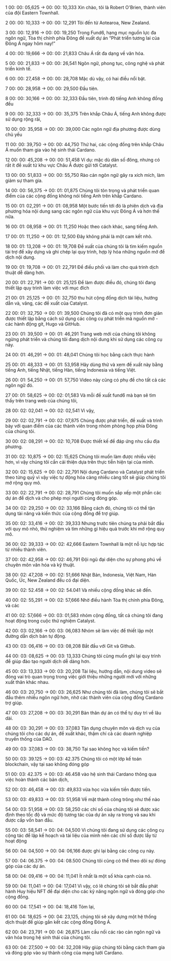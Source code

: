 1 00: 00: 05,625 -&gt; 00: 00: 10,333 Xin chào,  tôi là Robert O'Brien, thành viên của đội Eastern Townhall.

2 00: 00: 10,333 -&gt; 00: 00: 12,291 Tôi đến từ Aotearoa, New Zealand.

3 00: 00: 12,916 -&gt; 00: 00: 19,250 Trong Fund6, hạng mục nguồn lực đa ngôn ngữ, Tòa thị chính phía Đông đề xuất dự án “Phát triển tương lai của Đông Á ngay hôm nay!”

4 00: 00: 19,666 -&gt; 00: 00: 21,833 Châu Á rất đa dạng về văn hóa.

5 00: 00: 21,833 -&gt; 00: 00: 26,541 Ngôn ngữ, phong tục, công nghệ và phát triển kinh tế.

6 00: 00: 27,458 -&gt; 00: 00: 28,708 Mặc dù vậy, có hai điều nổi bật.

7 00: 00: 28,958 -&gt; 00: 00: 29,500 Đầu tiên.

8 00: 00: 30,166 -&gt; 00: 00: 32,333 Đầu tiên, trình độ tiếng Anh không đồng đều

9 00: 00: 32,333 -&gt; 00: 00: 35,375 Trên khắp Châu Á, tiếng Anh không được sử dụng rộng rãi,

10 00: 00: 35,958 -&gt; 00: 00: 39,000 Các ngôn ngữ địa phương được dùng chủ yếu

11 00: 00: 39,750 -&gt; 00: 00: 44,750 Thứ hai, các cộng đồng trên khắp Châu Á muốn tham gia vào hệ sinh thái Cardano.

12 00: 00: 45,208 -&gt; 00: 00: 51,458 Ví dụ: mặc dù dân số đông, nhưng có rất ít đề xuất từ khu vực Châu Á được gửi tới Catalyst.

13 00: 00: 51,833 -&gt; 00: 00: 55,750 Rào cản ngôn ngữ gây ra xích mích, làm giảm sự tham gia.

14 00: 00: 56,375 -&gt; 00: 01: 01,875 Chúng tôi tôn trọng và phát triển quan điểm của các cộng đồng không nói tiếng Anh trên khắp Cardano.

15 00: 01: 02,291 -&gt; 00: 01: 08,958 Một bước tiến tới đó là phiên dịch và địa phương hóa nội dung sang các ngôn ngữ của khu vực Đông Á và hơn thế nữa.

16 00: 01: 08,958 -&gt; 00: 01: 11,250 Hoặc theo cách khác, sang tiếng Anh.

17 00: 01: 11,250 -&gt; 00: 01: 12,500 Đây không phải là một cam kết nhỏ.

18 00: 01: 13,208 -&gt; 00: 01: 19,708 Đề xuất của chúng tôi là tìm kiếm nguồn tài trợ để xây dựng và ghi chép lại quy trình, hợp lý hóa những nguồn mở để dịch nội dung.

19 00: 01: 19,708 -&gt; 00: 01: 22,791 Để điều phối và làm cho quá trình dịch thuật dễ dàng hơn.

20 00: 01: 22,791 -&gt; 00: 01: 25,125 Để làm được điều đó, chúng tôi đang thiết lập quy trình làm việc với mục đích

21 00: 01: 25,125 -&gt; 00: 01: 32,750 thu hút cộng đồng dịch tài liệu, hướng dẫn và, vâng, các đề xuất của Catalyst.

22 00: 01: 32,750 -&gt; 00: 01: 39,500 Chúng tôi đã có một quy trình đơn giản được thiết lập bằng cách sử dụng các công cụ phát triển mã nguồn mở - các hành động git, Hugo và GitHub.

23 00: 01: 39,500 -&gt; 00: 01: 46,291 Trang web mới của chúng tôi không ngừng phát triển và chúng tôi đang dịch nội dung khi sử dụng các công cụ này.

24 00: 01: 46,291 -&gt; 00: 01: 48,041 Chúng tôi học bằng cách thực hành

25 00: 01: 48,333 -&gt; 00: 01: 53,958 Hãy dùng thử và xem đề xuất này bằng tiếng Anh, tiếng Nhật, tiếng Hàn, tiếng Indonesia và tiếng Việt.

26 00: 01: 54,250 -&gt; 00: 01: 57,750 Video này cũng có phụ đề cho tất cả các ngôn ngữ đó.

27 00: 01: 58,625 -&gt; 00: 02: 01,583 Và mỗi đề xuất  fund6 mà bạn sẽ tìm thấy trên trang web của chúng tôi,

28 00: 02: 02,041 -&gt; 00: 02: 02,541 Vì vậy,

29 00: 02: 02,791 -&gt; 00: 02: 07,875 Chúng được phát triển, đề xuất và trình bày với quan điểm của các thành viên trong nhóm phòng họp phía Đông của chúng tôi.

30 00: 02: 08,291 -&gt; 00: 02: 10,708 Được thiết kế để đáp ứng nhu cầu địa phương.

31 00: 02: 10,875 -&gt; 00: 02: 15,625 Chúng tôi muốn làm được nhiều việc hơn, vì vậy chúng tôi cần cải thiện dựa trên thực tiễn hiện tại của mình.

32 00: 02: 15,625 -&gt; 00: 02: 22,791 Nội dung Cardano và Catalyst phát triển theo từng quỹ vì vậy việc tự động hóa càng nhiều càng tốt sẽ giúp chúng tôi mở rộng quy mô.

33 00: 02: 22,791 -&gt; 00: 02: 28,791 Chúng tôi muốn sắp xếp một phần các dự án để dịch và cho phép mọi người cùng đóng góp.

34 00: 02: 29,250 -&gt; 00: 02: 33,166 Bằng cách đó, chúng tôi có thể tận dụng tài năng và kiến thức của cộng đồng để trợ giúp.

35 00: 02: 33,416 -&gt; 00: 02: 39,333 Nhưng trước tiên chúng ta phải bắt đầu với quy mô nhỏ, thử nghiệm và tìm những gì hiệu quả trước khi mở rộng quy mô.

36 00: 02: 39,333 -&gt; 00: 02: 42,666 Eastern Townhall là một nỗ lực hợp tác từ nhiều thành viên.

37 00: 02: 42,958 -&gt; 00: 02: 46,791 Đội ngũ đại diện cho sự phong phú về chuyên môn văn hóa và kỹ thuật.

38 00: 02: 47,208 -&gt; 00: 02: 51,666 Nhật Bản, Indonesia, Việt Nam, Hàn Quốc, Úc, New Zealand đều có đại diện.

39 00: 02: 52.458 -&gt; 00: 02: 54.041 Và nhiều cộng đồng khác sẽ đến.

40 00: 02: 55,291 -&gt; 00: 02: 57,666 Nhờ điều hành Tòa thị chính phía Đông, và các

41 00: 02: 57,666 -&gt; 00: 03: 01,583 nhóm cộng đồng, tất cả chúng tôi đang hoạt động trong cuộc thử nghiệm Catalyst.

42 00: 03: 02,166 -&gt; 00: 03: 06,083 Nhóm sẽ làm việc để thiết lập một đường dẫn dịch bán tự động.

43 00: 03: 06,416 -&gt; 00: 03: 08,208 Bắt đầu với Git và Github.

44 00: 03: 08,625 -&gt; 00: 03: 13,333 Chúng tôi cũng muốn ghi lại quy trình để giúp đào tạo người dịch dễ dàng hơn.

45 00: 03: 13,333 -&gt; 00: 03: 20,208 Tài liệu, hướng dẫn, nội dung video sẽ đóng vai trò quan trọng trong việc giới thiệu những người mới với những xuất thân khác nhau.

46 00: 03: 20,750 -&gt; 00: 03: 26,625 Như chúng tôi đã làm, chúng tôi sẽ bắt đầu thêm nhiều ngôn ngữ hơn, nhờ các thành viên của cộng đồng Cardano trợ giúp.

47 00: 03: 27,208 -&gt; 00: 03: 30,291 Bản thân dự án có thể tự duy trì về lâu dài.

48 00: 03: 30,291 -&gt; 00: 03: 37,083 Tận dụng chuyên môn và dịch vụ của chúng tôi cho các dự án, đề xuất khác, thậm chí cả các doanh nghiệp truyền thống của DAO.

49 00: 03: 37,083 -&gt; 00: 03: 38,750 Tại sao không học và kiếm tiền?

50 00: 03: 39.125 -&gt; 00: 03: 42.375 Chúng tôi có một lớp kế toán blockchain, vậy tại sao không đóng góp

51 00: 03: 42.375 -&gt; 00: 03: 46.458 vào hệ sinh thái Cardano thông qua việc hoàn thành các bản dịch,

52 00: 03: 46,458 -&gt; 00: 03: 49,833 vừa học vừa kiếm tiền được tiền.

53 00: 03: 49,833 -&gt; 00: 03: 51,958 Về mặt thành công trông như thế nào

54 00: 03: 51,958 -&gt; 00: 03: 58,250 các chỉ số của chúng tôi sẽ được xác định theo tốc độ và mức độ tương tác của dự án xảy ra trong và sau khi được cấp vốn ban đầu.

55 00: 03: 58,541 -&gt; 00: 04: 04,500 Vì chúng tôi đang sử dụng các công cụ cộng tác để lập kế hoạch và tài liệu của mình nên các chỉ số được lấy từ hoạt động

56 00: 04: 04,500 -&gt; 00: 04: 06,166 được ghi lại bằng các công cụ này.

57 00: 04: 06.375 -&gt; 00: 04: 08.500 Chúng tôi cũng có thể theo dõi sự đóng góp của các dự án.

58 00: 04: 09,416 -&gt; 00: 04: 11,041 Ít nhất là một số khía cạnh của nó.

59 00: 04: 11,041 -&gt; 00: 04: 17,041 Vì vậy, có lẽ chúng tôi sẽ bắt đầu phát hành Huy hiệu NFT để đại diện cho các kỹ năng ngôn ngữ và đóng góp cho cộng đồng.

60 00: 04: 17,541 -&gt; 00: 04: 18,416 Tóm lại,

61 00: 04: 18,625 -&gt; 00: 04: 23,125, chúng tôi sẽ xây dựng một hệ thống dịch thuật để giúp gắn kết các cộng đồng Đông Á.

62 00: 04: 23,791 -&gt; 00: 04: 26,875 Làm cầu nối các rào cản ngôn ngữ và văn hóa trong hệ sinh thái của chúng tôi.

63 00: 04: 27,500 -&gt; 00: 04: 32,208 Hãy giúp chúng tôi bằng cách tham gia và đóng góp vào sự thành công của mạng lưới Cardano.
